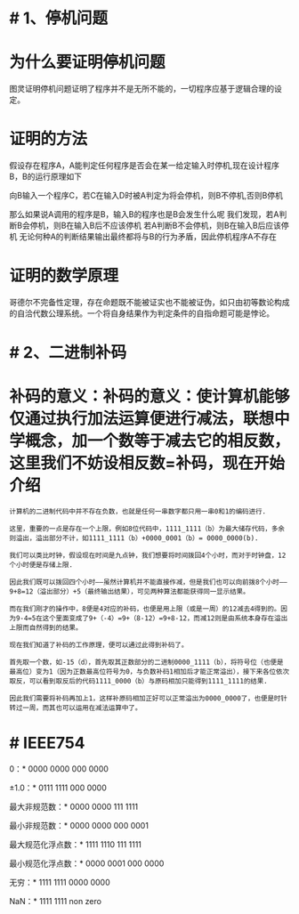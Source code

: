 # # 1、停机问题

# 为什么要证明停机问题
图灵证明停机问题证明了程序并不是无所不能的，一切程序应基于逻辑合理的设定。

# 证明的方法
假设存在程序A，A能判定任何程序是否会在某一给定输入时停机,现在设计程序B，B的运行原理如下

向B输入一个程序C，若C在输入D时被A判定为将会停机，则B不停机,否则B停机

那么如果说A调用的程序是B，输入B的程序也是B会发生什么呢
我们发现，若A判断B会停机，则B在输入B后不应该停机
若A判断B不会停机，则B在输入B后应该停机
无论何种A的判断结果输出最终都将与B的行为矛盾，因此停机程序A不存在

# 证明的数学原理
哥德尔不完备性定理，存在命题既不能被证实也不能被证伪，如只由初等数论构成的自洽代数公理系统。一个将自身结果作为判定条件的自指命题可能是悖论。

# # 2、二进制补码
# 补码的意义：补码的意义：使计算机能够仅通过执行加法运算便进行减法，联想中学概念，加一个数等于减去它的相反数，这里我们不妨设相反数=补码，现在开始介绍

    计算机的二进制代码中并不存在负数，也就是任何一串数字都只用一串0和1的编码进行.
    
    这里，重要的一点是存在一个上限，例如8位代码中，1111_1111（b）为最大储存代码，多余则溢出，溢出部分不计，如1111_1111（b）+0000_0001（b）= 0000_0000(b).
    
    我们可以类比时钟，假设现在时间是九点钟，我们想要将时间拨回4个小时，而对于时钟盘，12个小时便是存储上限.
    
    因此我们既可以拨回四个小时——虽然计算机并不能直接作减，但是我们也可以向前拨8个小时——9+8=12（溢出部分）+5（最终输出结果），可见两种算法都能获得同一显示结果。
    
    而在我们刚才的操作中，8便是4对应的补码，也便是用上限（或是一周）的12减去4得到的。因为9-4=5在这个里面变成了9+（-4）=9+（8-12）=9+8-12，而减12则是由系统本身存在溢出上限而自然得到的结果。
    
    现在我们知道了补码的工作原理，便可以通过此得到补码了。
    
    首先取一个数，如-15（d），首先取其正数部分的二进制0000_1111（b），将符号位（也便是最高位）变为1（因为正数最高位符号为0，与负数补码1相加后才能正常溢出），接下来各位依次取反，可以看到取反后的代码1111_0000（b）与原码相加只能得到1111_1111的结果.
    
    因此我们需要将补码再加上1，这样补原码相加正好可以正常溢出为0000_0000了，也便是时针转过一周，而其也可以运用在减法运算中了。
    
# # IEEE754    

0：* 0000 0000 000 0000

±1.0：* 0111 1111 000 0000

最大非规范数：* 0000 0000 111 1111

最小非规范数：* 0000 0000 000 0001 

最大规范化浮点数：* 1111 1110 111 1111

最小规范化浮点数：* 0000 0001 000 0000

无穷：* 1111 1111 0000 0000

NaN：* 1111 1111 non zero
